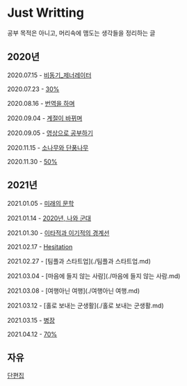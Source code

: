 # Just Writting

공부 목적은 아니고, 머리속에 맴도는 생각들을 정리하는 글

## 2020년

2020.07.15 - [비동기_제너레이터](./비동기_제너레이터.md)

2020.07.23 - [30%](./30%.md)

2020.08.16 - [번역을 하며](./번역을_하며.md)

2020.09.04 - [계절이 바뀌며](./계절이_바뀌며.md)

2020.09.05 - [영상으로 공부하기](./영상으로_공부하기.md)

2020.11.15 - [소나무와 단풍나무](./소나무와_단풍나무.md)

2020.11.30 - [50%](./50%.md)

## 2021년

2021.01.05 - [미래의 문학](./미래의_문학.md)

2021.01.14 - [2020년, 나와 군대](./2020년,_나와_군대.md)

2021.01.30 - [이타적과 이기적의 경계선](./이타적과_이기적의_경계선,md)

2021.02.17 - [Hesitation](./Hesitation.md)

2021.02.27 - [팀플과 스타트업](./팀플과 스타트업.md)

2021.03.04 - [마음에 들지 않는 사람](./마음에 들지 않는 사람.md)

2021.03.08 - [여행아닌 여행](./여행아닌 여행.md)

2021.03.12 - [홀로 보내는 군생활](./홀로 보내는 군생활.md)

2021.03.15 - [병장](./병장.md)

2021.04.12 - [70%](./70%.md)

## 자유

[단편집](./단편집.md)